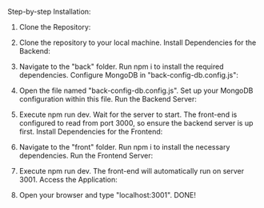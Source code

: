 Step-by-step Installation:

1. Clone the Repository:

2. Clone the repository to your local machine.
   Install Dependencies for the Backend:

3. Navigate to the "back" folder.
   Run npm i to install the required dependencies.
   Configure MongoDB in "back-config-db.config.js":

4. Open the file named "back-config-db.config.js".
   Set up your MongoDB configuration within this file.
   Run the Backend Server:

5. Execute npm run dev.
   Wait for the server to start. The front-end is configured to read from port 3000, so ensure the backend server is up first.
   Install Dependencies for the Frontend:

6. Navigate to the "front" folder.
   Run npm i to install the necessary dependencies.
   Run the Frontend Server:

7. Execute npm run dev.
   The front-end will automatically run on server 3001.
   Access the Application:

8. Open your browser and type "localhost:3001".
   DONE!
